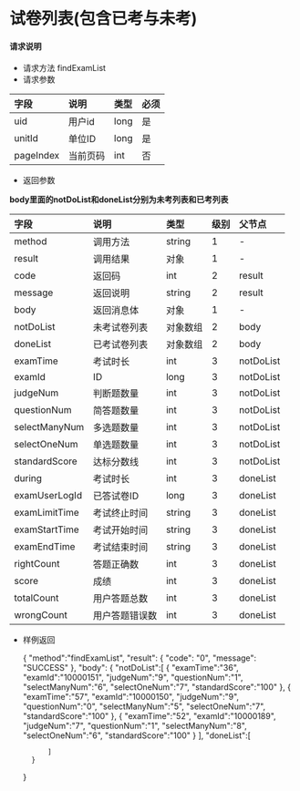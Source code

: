 # 试卷列表(包含已考与未考)

#### **请求说明**

* 请求方法 findExamList
* 请求参数

| 字段 | 说明 | 类型 | 必须 |
| :--- | :--- | :--- | :--- |
| uid| 用户id | long | 是 |
| unitId| 单位ID | long | 是 |
| pageIndex| 当前页码 | int | 否 |

* 返回参数

**body里面的notDoList和doneList分别为未考列表和已考列表**

| 字段 | 说明 | 类型 | 级别 | 父节点 |
| :--- | :--- | :--- | :--- | :--- |
| method| 调用方法 | string | 1 | - |
| result | 调用结果 | 对象 | 1 | - |
| code | 返回码| int | 2 | result |
| message| 返回说明 | string | 2 | result |
| body | 返回消息体 | 对象 | 1 | - |
| notDoList| 未考试卷列表 | 对象数组 | 2 | body |
| doneList | 已考试卷列表 | 对象数组 | 2 | body |
| examTime| 考试时长| int| 3 | notDoList|
| examId | ID | long | 3 | notDoList|
| judgeNum| 判断题数量 | int | 3 | notDoList|
| questionNum | 简答题数量 | int | 3 | notDoList|
| selectManyNum | 多选题数量 | int | 3 | notDoList|
| selectOneNum | 单选题数量 | int | 3 | notDoList|
| standardScore | 达标分数线 | int | 3 | notDoList|
| during| 考试时长| int | 3 | doneList|
| examUserLogId| 已答试卷ID | long | 3 | doneList|
| examLimitTime| 考试终止时间 | string | 3 | doneList|
| examStartTime| 考试开始时间 | string | 3 | doneList|
| examEndTime| 考试结束时间 | string | 3 | doneList|
| rightCount| 答题正确数| int | 3 | doneList|
| score| 成绩 | int | 3 | doneList|
| totalCount| 用户答题总数 | int| 3 | doneList|
| wrongCount| 用户答题错误数 | int | 3 | doneList|

* 样例返回


    {
    "method":"findExamList",
        "result":
        {
        "code": "0",
        "message": "SUCCESS"
        },
    "body":
            {
            "notDoList":[
                {
                    "examTime":"36",
                    "examId":"10000151",
                    "judgeNum":"9",
                    "questionNum":"1",
                    "selectManyNum":"6",
                    "selectOneNum":"7",
                    "standardScore":"100"
                },
                {
                    "examTime":"57",
                    "examId":"10000150",
                    "judgeNum":"9",
                    "questionNum":"0",
                    "selectManyNum":"5",
                    "selectOneNum":"7",
                    "standardScore":"100"
                },
                {
                    "examTime":"52",
                    "examId":"10000189",
                    "judgeNum":"7",
                    "questionNum":"1",
                    "selectManyNum":"8",
                    "selectOneNum":"6",
                    "standardScore":"100"
                }
            ],
            "doneList":[
    
            ]
        }
    }


